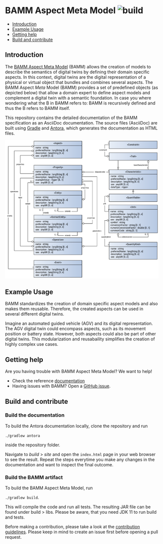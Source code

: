 # BAMM Aspect Meta Model ![build](https://github.com/OpenManufacturingPlatform/sds-bamm-aspect-meta-model/actions/workflows/antora-build.yml/badge.svg)

- [Introduction](#introduction)
- [Example Usage](#example-usage)
- [Getting help](#getting-help)
- [Build and contribute](#build-and-contribute)

## Introduction
The [BAMM Aspect Meta Model](https://openmanufacturingplatform.github.io/sds-documentation/bamm-specification/snapshot/index.html) (BAMM) allows the creation of models to describe the semantics of digital twins by defining their domain specific aspects.
In this context, digital twins are the digital representation of a physical or virtual object that bundles and combines several aspects.
The BAMM Aspect *Meta* Model (BAMM) provides a set of predefined objects (as depicted below) that allow a domain expert to define aspect models and complement a digital twin with a semantic foundation.
In case you where wondering what the B in BAMM refers to: BAMM is recursively defined and thus the B refers to BAMM itself.

This repository contains the detailed documentation of the BAMM specification as an AsciiDoc documentation.
The source files (AsciiDoc) are built using [Gradle](https://gradle.org/) and [Antora](https://antora.org/), which generates the documentation as HTML files.

![BAMM Aspect Meta Model (BAMM) Elements](src/docs/modules/ROOT/images/aspect-meta-model.svg)

## Example Usage
BAMM standardizes the creation of domain specific aspect models and also makes them reusable.
Therefore, the created aspects can be used in several different digital twins.

Imagine an automated guided vehicle (AGV) and its digital representation.
The AGV digital twin could encompass aspects, such as its movement position or battery state.
However, both aspects could also be part of other digital twins.
This modularization and reusabaility simplifies the creation of highly complex use cases.

## Getting help
Are you having trouble with BAMM Aspect Meta Model? We want to help!

* Check the reference [documentation](https://openmanufacturingplatform.github.io/sds-documentation/bamm-specification/snapshot/index.html)
* Having issues with BAMM? Open a [GitHub issue]( https://github.com/OpenManufacturingPlatform/sds-bamm-aspect-meta-model/issues).

## Build and contribute

### Build the documentation
To build the Antora documentation locally, clone the repository and run

```./gradlew antora```

inside the repository folder.

Navigate to *build* > *site* and open the `index.html` page in your web browser to see the result.
Repeat the steps everytime you make any changes in the documentation and want to inspect the final outcome.

### Build the BAMM artifact
To build the BAMM Aspect Meta Model, run

```./gradlew build```.

This will compile the code and run all tests. The resulting JAR file can be found under build > libs.
Please be aware, that you need JDK 11 to run build and tests.

Before making a contribution, please take a look at the [contribution guidelines](CONTRIBUTING.md).
Please keep in mind to create an issue first before opening a pull request.
